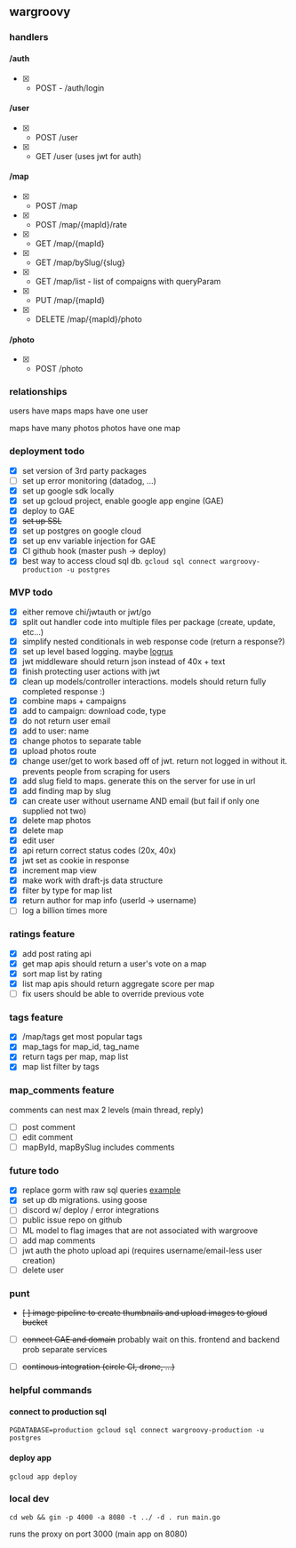 ## wargroovy

### handlers

#### /auth
- [X] - POST - /auth/login

#### /user
- [x] - POST /user
- [X] - GET /user (uses jwt for auth)

#### /map
- [x] - POST /map
- [x] - POST /map/{mapId}/rate
- [x] - GET /map/{mapId}
- [x] - GET /map/bySlug/{slug}
- [X] - GET /map/list - list of compaigns with queryParam
- [X] - PUT /map/{mapId}
- [X] - DELETE /map/{mapId}/photo

#### /photo
- [x] - POST /photo



### relationships
users have maps
maps have one user

maps have many photos
photos have one map


### deployment todo
- [x] set version of 3rd party packages
- [ ] set up error monitoring (datadog, ...)
- [x] set up google sdk locally
- [x] set up gcloud project, enable google app engine (GAE)
- [x] deploy to GAE
- [x] ~~set up SSL~~
- [x] set up postgres on google cloud
- [x] set up env variable injection for GAE
- [x] CI github hook (master push -> deploy)
- [x] best way to access cloud sql db. `gcloud sql connect wargroovy-production -u postgres`

### MVP todo
- [x] either remove chi/jwtauth or jwt/go
- [x] split out handler code into multiple files per package (create, update, etc...)
- [x] simplify nested conditionals in web response code (return a response?)
- [x] set up level based logging. maybe [logrus](https://github.com/Sirupsen/logrus)
- [x] jwt middleware should return json instead of 40x + text
- [x] finish protecting user actions with jwt
- [x] clean up models/controller interactions. models should return fully completed response :)
- [x] combine maps + campaigns
- [x] add to campaign: download code, type
- [x] do not return user email
- [x] add to user: name
- [x] change photos to separate table
- [x] upload photos route
- [x] change user/get to work based off of jwt. return not logged in without it. prevents people from scraping for users
- [x] add slug field to maps. generate this on the server for use in url
- [x] add finding map by slug
- [x] can create user without username AND email (but fail if only one supplied not two)
- [x] delete map photos
- [x] delete map
- [x] edit user
- [x] api return correct status codes (20x, 40x)
- [x] jwt set as cookie in response
- [x] increment map view
- [x] make work with draft-js data structure
- [x] filter by type for map list
- [x] return author for map info (userId -> username)
- [ ] log a billion times more

### ratings feature
- [x] add post rating api
- [x] get map apis should return a user's vote on a map
- [x] sort map list by rating
- [x] list map apis should return aggregate score per map
- [ ] fix users should be able to override previous vote

### tags feature
- [x] /map/tags get most popular tags
- [x] map_tags for map_id, tag_name
- [x] return tags per map, map list
- [x] map list filter by tags

### map_comments feature
comments can nest max 2 levels (main thread, reply)
- [ ] post comment
- [ ] edit comment
- [ ] mapById, mapBySlug includes comments

### future todo
- [x] replace gorm with raw sql queries [example](https://github.com/GoogleCloudPlatform/golang-samples/blob/master/appengine/go11x/cloudsql/cloudsql.go)
- [x] set up db migrations. using goose
- [ ] discord w/ deploy / error integrations
- [ ] public issue repo on github
- [ ] ML model to flag images that are not associated with wargroove
- [ ] add map comments
- [ ] jwt auth the photo upload api (requires username/email-less user creation)
- [ ] delete user

### punt
- ~~[ ] image pipeline to create thumbnails and upload images to gloud bucket~~
- [ ] ~~connect GAE and domain~~ probably wait on this. frontend and backend prob separate services
- [ ] ~~continous integration (circle CI, drone, ...)~~


### helpful commands

#### connect to production sql
`PGDATABASE=production gcloud sql connect wargroovy-production -u postgres`

#### deploy app
`gcloud app deploy`

### local dev
`cd web && gin -p 4000 -a 8080 -t ../ -d . run main.go`

runs the proxy on port 3000 (main app on 8080)
